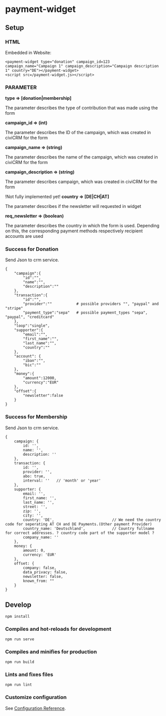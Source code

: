 # payment-widget

## Setup

### HTML  

Embedded in Website:
```
<payment-widget type="donation" campaign_id=123 campaign_name="Campaign 1" campaign_description="Campaign description 1" country="DE"></payment-widget>
<script src=/payment-widget.js></script>
```

### PARAMETER

**type => [donation|membership]**

The parameter describes the type of contribution that was made using the form

**campaign_id => (int)**

The parameter describes the ID of the campaign, which was created in civiCRM for the form

**campaign_name => (string)**

The parameter describes the name of the campaign, which was created in civiCRM for the form

**campaign_description => (string)**

The parameter describes campaign, which was created in civiCRM for the form

!Not fully implemented yet!
**country => [DE|CH|AT]**

The parameter describes if the newsletter will requested in widget

**req_newsletter => (boolean)**

The parameter describes the country in which the form is used. Depending on this, the corresponding payment methods respectively recipient accounts are used

### Success for Donation

Send Json to crm service.
```
{
    "campaign":{
        "id":"",
        "name":"",
        "description":""
    },
    "transaction":{
        "id":"",
        "provider":""           # possible providers "", "paypal" and "stripe"
        "payment_type":"sepa"   # possible payment_types "sepa", "paypal", "creditcard"
    },
    "loop":"single",
    "supporter":{
        "email":"",
        "first_name":"",
        "last_name":"",
        "country":""
    },        
    "account": {
        "iban":"",
        "bic":""
    },
    "money":{
        "amount":12000,
        "currency":"EUR"
    },
    "offset":{
        "newsletter":false
    }
}
```

### Success for Membership

Send Json to crm service.
```
{
    campaign: {
        id: '',
        name: '',
        description: ''
    },
    transaction: {
        id: '',
        provider: '',
        abo: true,
        interval: ''   // 'month' or 'year'
    },
    supporter: {
        email: '',
        first_name: '',
        last_name: '',
        street: '',
        zip: '',
        city: '',
        country: 'DE',                          // We need the country code for seperating AT CH and DE Payments.(Other payment Provider)
        country_name: 'Deutschland',            // Country fullname for correct addresses. ? country code part of the supporter model ?
        company_name: ''
    },
    money: {
        amount: 0,
        currency: 'EUR'
    },
    offset: {
        company: false,
        data_privacy: false,
        newsletter: false,
        known_from: ""            
    }
}
```


## Develop

```
npm install
```

### Compiles and hot-reloads for development
```
npm run serve
```

### Compiles and minifies for production
```
npm run build
```

### Lints and fixes files
```
npm run lint
```

### Customize configuration
See [Configuration Reference](https://cli.vuejs.org/config/).
